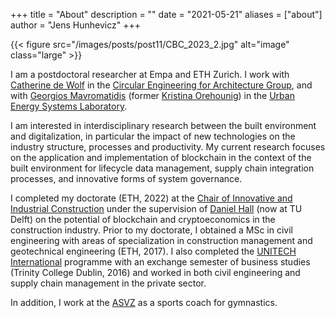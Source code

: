 +++
title = "About"
description = ""
date = "2021-05-21"
aliases = ["about"]
author = "Jens Hunhevicz"
+++

{{< figure src="/images/posts/post11/CBC_2023_2.jpg" alt="image" class="large" >}}

I am a  postdoctoral researcher at Empa and ETH Zurich. I work with <a target="_blank" rel="noopener noreferrer" href="https://cea.ibi.ethz.ch/people/catherine_de_wolf.html">Catherine de Wolf</a> in the <a target="_blank" rel="noopener noreferrer" href="https://cea.ibi.ethz.ch/">Circular Engineering for Architecture Group</a>, and with <a target="_blank" rel="noopener noreferrer" href="https://sustec.ethz.ch/people/affiliates0/gmavromatidis.html">Georgios Mavromatidis</a> (former <a target="_blank" rel="noopener noreferrer" href="http://bpi.tuwien.ac.at/bpi/team/">Kristina Orehounig</a>) in the <a target="_blank" rel="noopener noreferrer" href="https://www.empa.ch/web/s313">Urban Energy Systems Laboratory</a>.

I am interested in interdisciplinary research between the built environment and digitalization, in particular the impact of new technologies on the industry structure, processes and productivity. My current research focuses on the application and implementation of blockchain in the context of the built environment for lifecycle data management, supply chain integration processes, and innovative forms of system governance.

I completed my doctorate (ETH, 2022) at the <a target="_blank" rel="noopener noreferrer" href="https://ic.ibi.ethz.ch/">Chair of Innovative and Industrial Construction</a> under the supervision of <a target="_blank" rel="noopener noreferrer" href="https://research.tudelft.nl/en/persons/daniel-hall">Daniel Hall</a> (now at TU Delft) on the potential of blockchain and cryptoeconomics in the construction industry. Prior to my doctorate, I obtained a MSc in civil engineering with areas of specialization in construction management and geotechnical engineering (ETH, 2017). I also completed the <a target="_blank" rel="noopener noreferrer" href="https://unitech-international.org/">UNITECH International</a> programme with an exchange semester of business studies (Trinity College Dublin, 2016) and worked in both civil engineering and supply chain management in the private sector.

In addition, I work at the <a target="_blank" rel="noopener noreferrer" href="https://asvz.ch/sport/45680-manege">ASVZ</a> as a sports coach for gymnastics.
